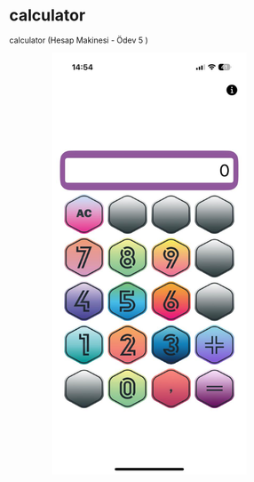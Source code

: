 # calculator
calculator (Hesap Makinesi - Ödev 5 )

<p align="center">
  <img src="https://github.com/hrmz07/calculator/blob/main/calculator/img.jpeg?raw=true" width="350" title="hover text">

  
</p>
